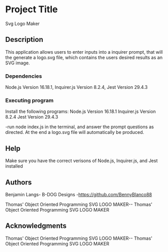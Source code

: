 # Project Title

Svg Logo Maker

## Description

This application allows users to enter inputs into a inquirer prompt, that will the generate a logo.svg file, which contains the users desired results as an SVG image.


### Dependencies

Node.js Version 16.18.1, Inquirer.js Version 8.2.4, Jest Version 29.4.3



### Executing program

Install the following programs:
Node.js Version 16.18.1
Inquirer.js Version 8.2.4
Jest Version 29.4.3

-run node index.js in the  terminal, and answer the prompt questions as directed. At the end a logo.svg file will automatically be produced.
## Help

Make sure you have the correct verisons of Node.js, Inquirer.js, and Jest installed 

## Authors

Benjamin Langs- B-DOG Designs -https://github.com/BennyBlanco88

Thomas' Object Oriented Programming SVG LOGO MAKER-- Thomas' Object Oriented Programming SVG LOGO MAKER

## Acknowledgments

Thomas' Object Oriented Programming SVG LOGO MAKER-- Thomas' Object Oriented Programming SVG LOGO MAKER